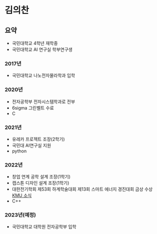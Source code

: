 # 김의찬
## 요약
 - 국민대학교 4학년 재학중  
 - 국민대학교 AI 연구실 학부연구생
 
### 2017년
 - 국민대학교 나노전자물라학과 입학
 
### 2020년
 - 전자공학부 전자시스템학과로 전부
 - 6sigma 그린벨트 수료
 - C

### 2021년
 - 유레카 프로젝트 조장(2학기)
 - 국민대 AI연구실 지원
 - python
 
### 2022년
 - 창업 연계 공학 설계 조장(1학기)
 - 캡스톤 디자인 설계 조장(1학기)
 - 대한전기학회 제53회 하계학술대회 제13회 스마트 에너지 경진대회 금상 수상 [KMU 소식](https://www.kookmin.ac.kr/comm/board/user/be8e117863cfd580d7ed5931a799207c/view.do?dataSeq=1074042)
 - C++
 
 ### 2023년(예정)
   - 국민대학교 대학원 전자공학부 입학

